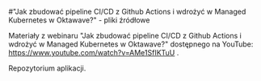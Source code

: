 #"Jak zbudować pipeline CI/CD z Github Actions i wdrożyć w Managed Kubernetes w Oktawave?" - pliki źródłowe

Materiały z webinaru "Jak zbudować pipeline CI/CD z Github Actions i wdrożyć w Managed Kubernetes w Oktawave?" dostępnego na YouTube: https://www.youtube.com/watch?v=AMe1SfIKTuU .

Repozytorium aplikacji.